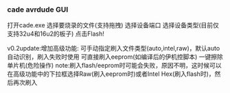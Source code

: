### cade avrdude GUI

打开cade.exe
选择要烧录的文件(支持拖拽)
选择设备端口
选择设备类型(目前仅支持32u4和16u2的板子)
点击Flash!

v0.2update:增加高级功能:
可手动指定刷入文件类型(auto,intel,raw)，默认auto自动识别，刷入失败时使用
可直接刷入eeprom(如编译后的伊机控脚本)
一键擦除单片机(危险操作)
note:刷入flash/eeprom时可能会失败，原因不明，这时候可以在高级功能中的下拉框选择Raw(刷入eeprom时)或者Intel Hex(刷入flash时)，然后再次刷入